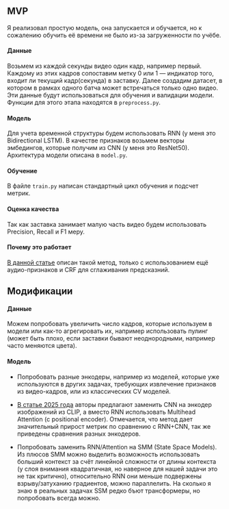 ## MVP
Я реализовал простую модель, она запускается и обучается, но к сожалению обучить её времени не было из-за загруженности по учёбе.

#### Данные
Возьмем из каждой секунды видео один кадр, например первый. 
Каждому из этих кадров сопоставим метку $0$ или $1$ — индикатор того, входит ли текущий кадр(секунда) в заставку. 
Далее создадим датасет, в котором в рамках одного батча может встречаться только одно видео. 
Эти данные будут использоваться для обучения и валидации модели.
Функции для этого этапа находятся в `preprocess.py`.

#### Модель
Для учета временной структуры будем использовать RNN (у меня это Bidirectional LSTM). В качестве признаков возьмем векторы эмбедингов, которые получим из CNN (у меня это ResNet50).
Архитектура модели описана в `model.py`.

#### Обучение
В файле `train.py` написан стандартный цикл обучения и подсчет метрик.

#### Оценка качества
Так как заставка занимает малую часть видео будем использовать Precision, Recall и F1 меру.

#### Почему это работает

[В данной статье](https://www.amazon.science/publications/intro-and-recap-detection-for-movies-and-tv-series) описан такой метод, только с использованием ещё аудио-признаков и CRF для сглаживания предсказний.


## Модификации

#### Данные
Можем попробовать увеличить число кадров, которые используем в модели или как-то агрегировать их, например использовать пулинг (может быть плохо, если заставки бывают неоднородными, например часто меняются цвета).

#### Модель
- Попробовать разные энкодеры, например из моделей, которые уже используются в других задачах, требующих извлечение признаков из видео-кадров, или из классических CV моделей.

- [В статье 2025 года](https://arxiv.org/abs/2504.09738) авторы предлагают заменить CNN на энкодер изображений из CLIP, а вместо RNN использовать Multihead Attention (с positional encoder). 
Отмечается, что метод дает значительный прирост метрик по сравнению с RNN+CNN, так же приведены сравнения разных энкодеров.

- Попробовать заменить RNN/Attention на SMM (State Space Models). 
Из плюсов SMM можно выделить возможность использовать больший контекст за счёт линейной сложности от длины контекста (у слоя внимания квадратичная, но наверное для нашей задачи это не так критично), относительно RNN они меньше подвержены взрыву/затуханию градиентов, можно параллелить. 
На сколько я знаю в реальных задачах SSM редко бъют трансформеры, но попробовать всегда можно.